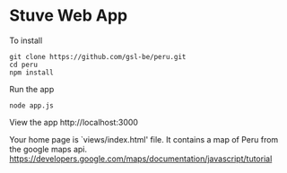 # Stuve Web App

To install
```
git clone https://github.com/gsl-be/peru.git
cd peru
npm install 
```

Run the app

`node app.js`

View the app
http://localhost:3000


Your home page is `views/index.html' file. It contains a map of Peru from the google maps api. https://developers.google.com/maps/documentation/javascript/tutorial
